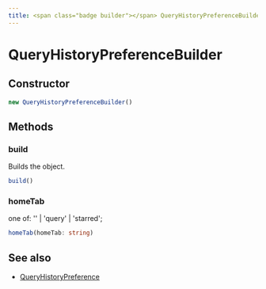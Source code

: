 ```yaml
---
title: <span class="badge builder"></span> QueryHistoryPreferenceBuilder
---
```

# <span class="badge builder"></span> QueryHistoryPreferenceBuilder

## Constructor

```typescript
new QueryHistoryPreferenceBuilder()
```
## Methods

### <span class="badge object-method"></span> build

Builds the object.

```typescript
build()
```

### <span class="badge object-method"></span> homeTab

one of: '' | 'query' | 'starred';

```typescript
homeTab(homeTab: string)
```

## See also

 * <span class="badge object-type-interface"></span> [QueryHistoryPreference](./object-QueryHistoryPreference.md)
